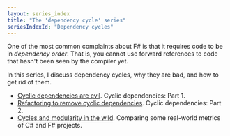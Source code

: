 ```yaml
---
layout: series_index
title: "The 'dependency cycle' series"
seriesIndexId: "Dependency cycles"
---
```


One of the most common complaints about F# is that it requires code to be in *dependency order*. That is, you cannot use forward references to code that hasn't been seen by the compiler yet.  

In this series, I discuss dependency cycles, why they are bad, and how to get rid of them.


* [Cyclic dependencies are evil](../posts/cyclic-dependencies.md). Cyclic dependencies: Part 1.
* [Refactoring to remove cyclic dependencies](../posts/removing-cyclic-dependencies.md). Cyclic dependencies: Part 2.
* [Cycles and modularity in the wild](../posts/cycles-and-modularity-in-the-wild.md). Comparing some real-world metrics of C# and F# projects.
